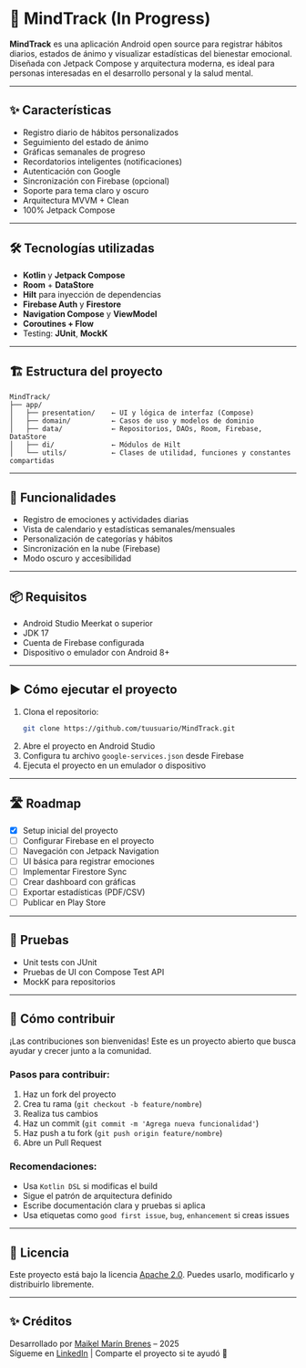# 🧠 MindTrack (In Progress)

**MindTrack** es una aplicación Android open source para registrar hábitos diarios, estados de ánimo y visualizar estadísticas del bienestar emocional. Diseñada con Jetpack Compose y arquitectura moderna, es ideal para personas interesadas en el desarrollo personal y la salud mental.

---

## ✨ Características

- Registro diario de hábitos personalizados
- Seguimiento del estado de ánimo
- Gráficas semanales de progreso
- Recordatorios inteligentes (notificaciones)
- Autenticación con Google
- Sincronización con Firebase (opcional)
- Soporte para tema claro y oscuro
- Arquitectura MVVM + Clean
- 100% Jetpack Compose

---

## 🛠 Tecnologías utilizadas

- **Kotlin** y **Jetpack Compose**
- **Room** + **DataStore**
- **Hilt** para inyección de dependencias
- **Firebase Auth** y **Firestore**
- **Navigation Compose** y **ViewModel**
- **Coroutines + Flow**
- Testing: **JUnit**, **MockK**

---

## 🏗️ Estructura del proyecto

```
MindTrack/
├── app/
│   ├── presentation/    ← UI y lógica de interfaz (Compose)
│   ├── domain/          ← Casos de uso y modelos de dominio
│   ├── data/            ← Repositorios, DAOs, Room, Firebase, DataStore
│   ├── di/              ← Módulos de Hilt
│   └── utils/           ← Clases de utilidad, funciones y constantes compartidas
```

---

## 🔧 Funcionalidades

- Registro de emociones y actividades diarias
- Vista de calendario y estadísticas semanales/mensuales
- Personalización de categorías y hábitos
- Sincronización en la nube (Firebase)
- Modo oscuro y accesibilidad


---

## 📦 Requisitos

- Android Studio Meerkat o superior
- JDK 17
- Cuenta de Firebase configurada
- Dispositivo o emulador con Android 8+

---

## ▶️ Cómo ejecutar el proyecto

1. Clona el repositorio:
   ```bash
   git clone https://github.com/tuusuario/MindTrack.git
   ```
2. Abre el proyecto en Android Studio
3. Configura tu archivo `google-services.json` desde Firebase
4. Ejecuta el proyecto en un emulador o dispositivo

---

## 🛣️ Roadmap

- [x] Setup inicial del proyecto
- [ ] Configurar Firebase en el proyecto
- [ ] Navegación con Jetpack Navigation
- [ ] UI básica para registrar emociones
- [ ] Implementar Firestore Sync
- [ ] Crear dashboard con gráficas
- [ ] Exportar estadísticas (PDF/CSV)
- [ ] Publicar en Play Store

---

## 🧪 Pruebas

- Unit tests con JUnit
- Pruebas de UI con Compose Test API
- MockK para repositorios

---

## 🤝 Cómo contribuir

¡Las contribuciones son bienvenidas! Este es un proyecto abierto que busca ayudar y crecer junto a la comunidad.

### Pasos para contribuir:

1. Haz un fork del proyecto
2. Crea tu rama (`git checkout -b feature/nombre`)
3. Realiza tus cambios
4. Haz un commit (`git commit -m 'Agrega nueva funcionalidad'`)
5. Haz push a tu fork (`git push origin feature/nombre`)
6. Abre un Pull Request

### Recomendaciones:

- Usa `Kotlin DSL` si modificas el build
- Sigue el patrón de arquitectura definido
- Escribe documentación clara y pruebas si aplica
- Usa etiquetas como `good first issue`, `bug`, `enhancement` si creas issues

---

## 📝 Licencia

Este proyecto está bajo la licencia [Apache 2.0](LICENSE). Puedes usarlo, modificarlo y distribuirlo libremente.

---

## ✨ Créditos

Desarrollado por [Maikel Marín Brenes](mailto:maikel10vini@gmail.com) – 2025  
Sígueme en [LinkedIn](https://www.linkedin.com/in/maikel-marin-801767198/) | Comparte el proyecto si te ayudó 🙌
